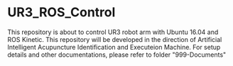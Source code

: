 # UR3_ROS_Control

This repository is about to control UR3 robot arm with Ubuntu 16.04 and ROS Kinetic. This repository will be developed in the direction of Artificial Intelligent Acupuncture Identification and Executeion Machine. For setup details and other documentations, please refer to folder "999-Documents"

